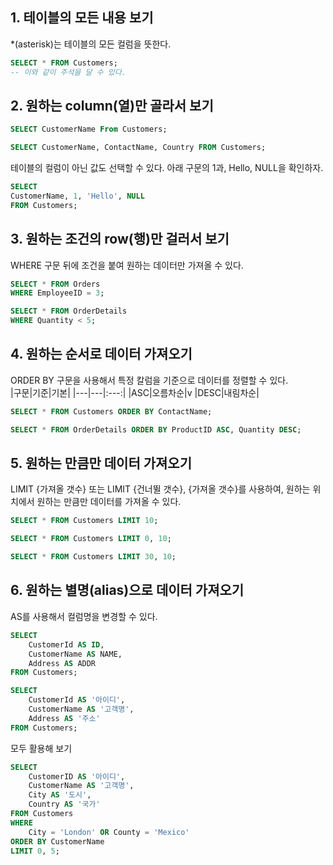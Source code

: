## 1. 테이블의 모든 내용 보기
*(asterisk)는 테이블의 모든 컬럼을 뜻한다.
```sql
SELECT * FROM Customers;
-- 이와 같이 주석을 달 수 있다.
```
## 2. 원하는 column(열)만 골라서 보기
```sql
SELECT CustomerName From Customers;
```
```sql
SELECT CustomerName, ContactName, Country FROM Customers;
```
테이블의 컬럼이 아닌 값도 선택할 수 있다.
아래 구문의 1과, Hello, NULL을 확인하자.
```sql
SELECT
CustomerName, 1, 'Hello', NULL
FROM Customers;
```  

## 3. 원하는 조건의 row(행)만 걸러서 보기
WHERE 구문 뒤에 조건을 붙여 원하는 데이터만 가져올 수 있다.
```sql
SELECT * FROM Orders
WHERE EmployeeID = 3;
```
```sql
SELECT * FROM OrderDetails
WHERE Quantity < 5;
```

## 4. 원하는 순서로 데이터 가져오기
ORDER BY 구문을 사용해서 특정 칼럼을 기준으로 데이터를 정렬할 수 있다.  
|구문|기준|기본|
|---|---|:---:|
|ASC|오름차순|v
|DESC|내림차순|

```sql
SELECT * FROM Customers ORDER BY ContactName;
```
```sql
SELECT * FROM OrderDetails ORDER BY ProductID ASC, Quantity DESC;
```

## 5. 원하는 만큼만 데이터 가져오기
LIMIT {가져올 갯수} 또는 LIMIT {건너뛸 갯수}, {가져올 갯수}를 사용하여, 원하는 위치에서 원하는 만큼만 데이터를 가져올 수 있다.
```sql
SELECT * FROM Customers LIMIT 10;
```
```sql
SELECT * FROM Customers LIMIT 0, 10;
```
```sql
SELECT * FROM Customers LIMIT 30, 10;
```

## 6. 원하는 별명(alias)으로 데이터 가져오기
AS를 사용해서 컬럼명을 변경할 수 있다.
```sql
SELECT 
    CustomerId AS ID,
    CustomerName AS NAME,
    Address AS ADDR
FROM Customers;
```
```sql
SELECT
    CustomerId AS '아이디',
    CustomerName AS '고객명',
    Address AS '주소'
FROM Customers;
```

모두 활용해 보기
```sql
SELECT
    CustomerID AS '아이디',
    CustomerName AS '고객명',
    City AS '도시',
    Country AS '국가'
FROM Customers
WHERE
    City = 'London' OR County = 'Mexico'
ORDER BY CustomerName
LIMIT 0, 5;
```